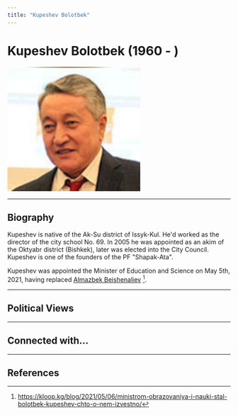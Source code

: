 ```yaml
---
title: "Kupeshev Bolotbek"
---
```


# Kupeshev Bolotbek (1960 - )

![img](../assets/images/kupeshev_bolotbek.jpg.png)

_ _ _

## Biography

Kupeshev is native of the Ak-Su district of Issyk-Kul. He'd worked as the director of the city school No. 69. In 2005 he was appointed as an akim of the Oktyabr district (Bishkek), later was elected into the City Council. Kupeshev is one of the founders of the PF "Shapak-Ata". 

Kupeshev was appointed the Minister of Education and Science on May 5th, 2021, having replaced [Almazbek Beishenaliev](beishenaliev_almazbek.md) [^1]. 

_ _ _

## Political Views

_ _ _ 

## Connected with...

_ _ _

## References

[^1]: https://kloop.kg/blog/2021/05/06/ministrom-obrazovaniya-i-nauki-stal-bolotbek-kupeshev-chto-o-nem-izvestno/

